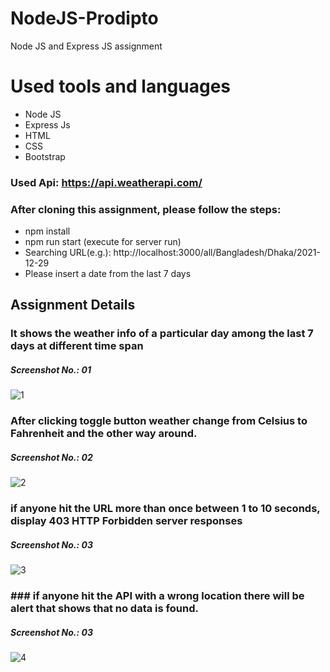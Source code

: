 # NodeJS-Prodipto
Node JS and Express JS assignment

# Used tools and languages
- Node JS
- Express Js
- HTML
- CSS
- Bootstrap

### Used Api: https://api.weatherapi.com/

### After cloning this assignment, please follow the steps:
- npm install
- npm run start (execute for server run)
- Searching URL(e.g.): http://localhost:3000/all/Bangladesh/Dhaka/2021-12-29
- Please insert a date from the last 7 days

## Assignment Details
### It shows the weather info of a particular day among the last 7 days at different time span
##### Screenshot No.: 01
![1](https://user-images.githubusercontent.com/56860950/148011004-9057c1eb-e896-4e52-840c-fd222b84d920.png)

### After clicking toggle button weather change from Celsius to Fahrenheit and the other way around.
##### Screenshot No.: 02
![2](https://user-images.githubusercontent.com/56860950/148011072-7d131357-a19d-4431-9a62-d8f33df9330b.png)

### if anyone hit the URL more than once between 1 to 10 seconds, display 403 HTTP Forbidden server responses
##### Screenshot No.: 03
![3](https://user-images.githubusercontent.com/56860950/148011167-43b5a56d-f703-41c5-8628-770af5961909.png)

### ### if anyone hit the API with a wrong location there will be alert that shows that no data is found.
##### Screenshot No.: 03
![4](https://user-images.githubusercontent.com/56860950/148011285-bb406e6f-5cda-41d0-bff5-7d46cc9838d2.png)

